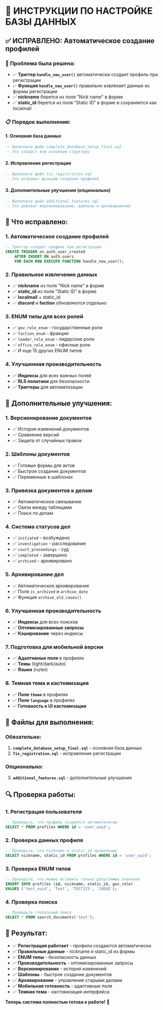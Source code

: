 # 🚀 ИНСТРУКЦИИ ПО НАСТРОЙКЕ БАЗЫ ДАННЫХ

## ✅ **ИСПРАВЛЕНО: Автоматическое создание профилей**

### 🔧 **Проблема была решена:**
- ✅ **Триггер `handle_new_user()`** автоматически создает профиль при регистрации
- ✅ **Функция `handle_new_user()`** правильно извлекает данные из формы регистрации
- ✅ **nickname** берется из поля "Nick name" в форме
- ✅ **static_id** берется из поля "Static ID" в форме и сохраняется как localmail

### 📋 **Порядок выполнения:**

#### **1. Основная база данных**
```sql
-- Выполните файл complete_database_setup_final.sql
-- Это создаст всю основную структуру
```

#### **2. Исправление регистрации**
```sql
-- Выполните файл fix_registration.sql
-- Это исправит функцию создания профилей
```

#### **3. Дополнительные улучшения (опционально)**
```sql
-- Выполните файл additional_features.sql
-- Это добавит версионирование, шаблоны и архивирование
```

## 🎯 **Что исправлено:**

### **1. Автоматическое создание профилей**
```sql
-- Триггер создает профиль при регистрации
CREATE TRIGGER on_auth_user_created
    AFTER INSERT ON auth.users
    FOR EACH ROW EXECUTE FUNCTION handle_new_user();
```

### **2. Правильное извлечение данных**
- ✅ **nickname** из поля "Nick name" в форме
- ✅ **static_id** из поля "Static ID" в форме  
- ✅ **localmail** = static_id
- ✅ **discord** и **faction** обновляются отдельно

### **3. ENUM типы для всех ролей**
- ✅ `gov_role_enum` - государственные роли
- ✅ `faction_enum` - фракции  
- ✅ `leader_role_enum` - лидерские роли
- ✅ `office_role_enum` - офисные роли
- ✅ И еще 15 других ENUM типов

### **4. Улучшенная производительность**
- ✅ **Индексы** для всех важных полей
- ✅ **RLS политики** для безопасности
- ✅ **Триггеры** для автоматизации

## 🚀 **Дополнительные улучшения:**

### **1. Версионирование документов**
- ✅ История изменений документов
- ✅ Сравнение версий
- ✅ Защита от случайных правок

### **2. Шаблоны документов**
- ✅ Готовые формы для актов
- ✅ Быстрое создание документов
- ✅ Переменные в шаблонах

### **3. Привязка документов к делам**
- ✅ Автоматическое связывание
- ✅ Связи между таблицами
- ✅ Поиск по делам

### **4. Система статусов дел**
- ✅ `initiated` - возбуждено
- ✅ `investigation` - расследование
- ✅ `court_proceedings` - суд
- ✅ `completed` - завершено
- ✅ `archived` - архивировано

### **5. Архивирование дел**
- ✅ Автоматическое архивирование
- ✅ Поля `is_archived` и `archive_date`
- ✅ Функция `archive_old_cases()`

### **6. Улучшенная производительность**
- ✅ **Индексы** для всех поисков
- ✅ **Оптимизированные запросы**
- ✅ **Кэширование** через индексы

### **7. Подготовка для мобильной версии**
- ✅ **Адаптивные поля** в профилях
- ✅ **Темы** (light/dark/auto)
- ✅ **Языки** (ru/en)

### **8. Темная тема и кастомизация**
- ✅ **Поле `theme`** в профилях
- ✅ **Поле `language`** в профилях
- ✅ **Готовность к UI кастомизации**

## 📁 **Файлы для выполнения:**

### **Обязательно:**
1. **`complete_database_setup_final.sql`** - основная база данных
2. **`fix_registration.sql`** - исправление регистрации

### **Опционально:**
3. **`additional_features.sql`** - дополнительные улучшения

## 🔍 **Проверка работы:**

### **1. Регистрация пользователя**
```sql
-- Проверьте, что профиль создается автоматически
SELECT * FROM profiles WHERE id = 'user_uuid';
```

### **2. Проверка данных профиля**
```sql
-- Проверьте, что nickname и static_id правильные
SELECT nickname, static_id FROM profiles WHERE id = 'user_uuid';
```

### **3. Проверка ENUM типов**
```sql
-- Проверьте, что можно вставить только допустимые значения
INSERT INTO profiles (id, nickname, static_id, gov_role) 
VALUES ('test_uuid', 'Test', 'TEST123', 'JUDGE');
```

### **4. Проверка поиска**
```sql
-- Проверьте глобальный поиск
SELECT * FROM search_documents('test');
```

## 🎉 **Результат:**

- ✅ **Регистрация работает** - профили создаются автоматически
- ✅ **Правильные данные** - nickname и static_id из формы
- ✅ **ENUM типы** - безопасность данных
- ✅ **Производительность** - оптимизированные запросы
- ✅ **Версионирование** - история изменений
- ✅ **Шаблоны** - быстрое создание документов
- ✅ **Архивирование** - управление старыми делами
- ✅ **Мобильная готовность** - адаптивные поля
- ✅ **Темная тема** - кастомизация интерфейса

**Теперь система полностью готова к работе!** 🚀
